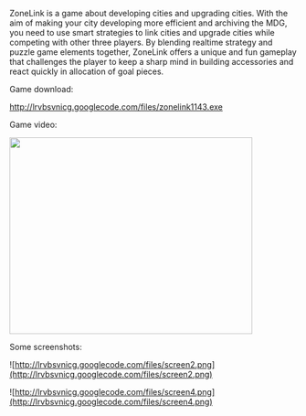 ZoneLink is a game about developing cities and upgrading cities. With the aim of making your city developing more efficient and archiving the MDG, you need to use smart strategies to link cities and upgrade cities while competing with other three players. By blending realtime strategy and puzzle game elements together, ZoneLink offers a unique and fun gameplay that challenges the player to keep a sharp mind in building accessories and react quickly in allocation of goal pieces.

Game download:

http://lrvbsvnicg.googlecode.com/files/zonelink1143.exe


Game video:

<a href='http://www.youtube.com/watch?feature=player_embedded&v=A9YnTNxjqVE' target='_blank'><img src='http://img.youtube.com/vi/A9YnTNxjqVE/0.jpg' width='425' height=344 /></a>


Some screenshots:

![http://lrvbsvnicg.googlecode.com/files/screen2.png](http://lrvbsvnicg.googlecode.com/files/screen2.png)

![http://lrvbsvnicg.googlecode.com/files/screen4.png](http://lrvbsvnicg.googlecode.com/files/screen4.png)